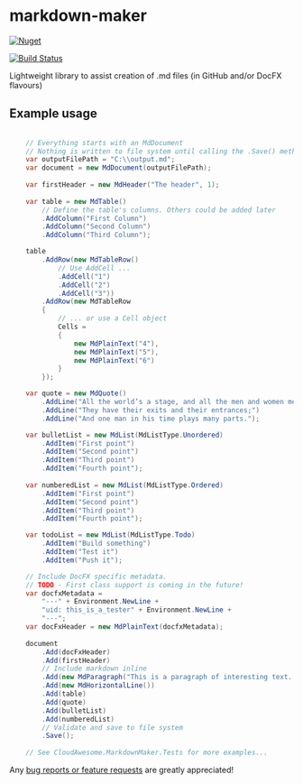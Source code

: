 # markdown-maker

[![Nuget](https://img.shields.io/nuget/v/CloudAwesome.MarkdownMaker)](https://www.nuget.org/packages/CloudAwesome.MarkdownMaker/)

<!--
[![Coverage](https://sonarcloud.io/api/project_badges/measure?project=markdown-maker&metric=coverage)](https://sonarcloud.io/dashboard?id=markdown-maker)
[![Quality Gate Status](https://sonarcloud.io/api/project_badges/measure?project=markdown-maker&metric=alert_status)](https://sonarcloud.io/dashboard?id=markdown-maker)
-->
[![Build Status](https://dev.azure.com/cloud-awesome/CloudAwesome.Xrm/_apis/build/status/CloudAwesome.MarkdownMaker/publish-release-markdown?branchName=main)](https://dev.azure.com/cloud-awesome/CloudAwesome.Xrm/_build/latest?definitionId=9&branchName=main)

Lightweight library to assist creation of .md files (in GitHub and/or DocFX flavours)

## Example usage

```csharp
    
    // Everything starts with an MdDocument
    // Nothing is written to file system until calling the .Save() method
    var outputFilePath = "C:\\output.md";
    var document = new MdDocument(outputFilePath);
    
    var firstHeader = new MdHeader("The header", 1);
    
    var table = new MdTable()
        // Define the table's columns. Others could be added later
        .AddColumn("First Column")
        .AddColumn("Second Column")
        .AddColumn("Third Column");

    table
        .AddRow(new MdTableRow()
            // Use AddCell ...
            .AddCell("1")
            .AddCell("2")
            .AddCell("3"))
        .AddRow(new MdTableRow
        {
            // ... or use a Cell object
            Cells =
            {
                new MdPlainText("4"),
                new MdPlainText("5"),
                new MdPlainText("6")
            }
        });

    var quote = new MdQuote()
        .AddLine("All the world’s a stage, and all the men and women merely players.")
        .AddLine("They have their exits and their entrances;")
        .AddLine("And one man in his time plays many parts.");

    var bulletList = new MdList(MdListType.Unordered)
        .AddItem("First point")
        .AddItem("Second point")
        .AddItem("Third point")
        .AddItem("Fourth point");
    
    var numberedList = new MdList(MdListType.Ordered)
        .AddItem("First point")
        .AddItem("Second point")
        .AddItem("Third point")
        .AddItem("Fourth point");

    var todoList = new MdList(MdListType.Todo)
        .AddItem("Build something")
        .AddItem("Test it")
        .AddItem("Push it");

    // Include DocFX specific metadata. 
    // TODO - First class support is coming in the future!        
    var docfxMetadata = 
        "---" + Environment.NewLine +
        "uid: this_is_a_tester" + Environment.NewLine +
        "---";
    var docFxHeader = new MdPlainText(docfxMetadata);
    
    document
        .Add(docFxHeader)
        .Add(firstHeader)
        // Include markdown inline
        .Add(new MdParagraph("This is a paragraph of interesting text..."))
        .Add(new MdHorizontalLine())
        .Add(table)
        .Add(quote)
        .Add(bulletList)
        .Add(numberedList)
        // Validate and save to file system
        .Save();
        
    // See CloudAwesome.MarkdownMaker.Tests for more examples...
```



Any [bug reports or feature requests](https://github.com/Cloud-Awesome/markdown-maker/issues/new/choose) are greatly appreciated!
